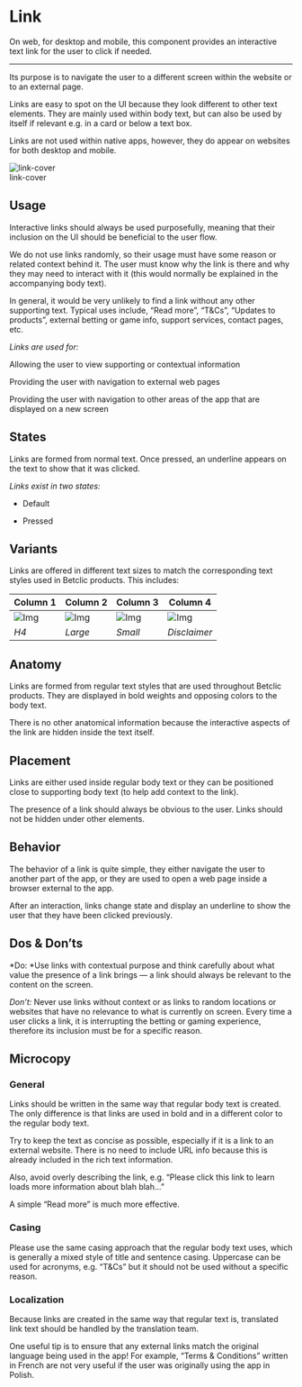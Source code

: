 
# Link

On web, for desktop and mobile, this component provides an interactive text link for the user to click if needed.

---

Its purpose is to navigate the user to a different screen within the website or to an external page.

Links are easy to spot on the UI because they look different to other text elements. They are mainly used within body text, but can also be used by itself if relevant e.g. in a card or below a text box.

Links are not used within native apps, however, they do appear on websites for both desktop and mobile.

  
![link-cover](https://studio-assets.supernova.io/design-systems/27883/aa1b615c-ce25-48ec-bafb-35ed014c7b5c.png)  
link-cover  


## Usage

Interactive links should always be used purposefully, meaning that their inclusion on the UI should be beneficial to the user flow.

We do not use links randomly, so their usage must have some reason or related context behind it. The user must know why the link is there and why they may need to interact with it (this would normally be explained in the accompanying body text).

In general, it would be very unlikely to find a link without any other supporting text. Typical uses include, “Read more”, “T&Cs”, “Updates to products”, external betting or game info, support services, contact pages, etc.

*Links are used for:*

Allowing the user to view supporting or contextual information

Providing the user with navigation to external web pages

Providing the user with navigation to other areas of the app that are displayed on a new screen

## States

Links are formed from normal text. Once pressed, an underline appears on the text to show that it was clicked.

*Links exist in two states:*

- Default

- Pressed

## Variants

Links are offered in different text sizes to match the corresponding text styles used in Betclic products. This includes:

  
| Column 1 | Column 2 | Column 3 | Column 4 |  
| --- | --- | --- | --- |  
| ![Img](https://studio-assets.supernova.io/design-systems/27883/5e023cfc-564d-4943-b507-fc653c453085.png) | ![Img](https://studio-assets.supernova.io/design-systems/27883/ae6a9958-abc9-4294-b318-1d1a5d66be7c.png) | ![Img](https://studio-assets.supernova.io/design-systems/27883/0937ea5f-a18c-44ff-bc70-c1a22b538c92.png) | ![Img](https://studio-assets.supernova.io/design-systems/27883/f027fa65-08d8-42f3-afda-8ccb28a0f346.png) |  
| *H4* | *Large* | *Small* | *Disclaimer* |  


## Anatomy

Links are formed from regular text styles that are used throughout Betclic products. They are displayed in bold weights and opposing colors to the body text.

There is no other anatomical information because the interactive aspects of the link are hidden inside the text itself.

## Placement

Links are either used inside regular body text or they can be positioned close to supporting body text (to help add context to the link).

The presence of a link should always be obvious to the user. Links should not be hidden under other elements.

## Behavior

The behavior of a link is quite simple, they either navigate the user to another part of the app, or they are used to open a web page inside a browser external to the app.

After an interaction, links change state and display an underline to show the user that they have been clicked previously.

## Dos & Don’ts

*Do: *Use links with contextual purpose and think carefully about what value the presence of a link brings — a link should always be relevant to the content on the screen.

*Don’t:* Never use links without context or as links to random locations or websites that have no relevance to what is currently on screen. Every time a user clicks a link, it is interrupting the betting or gaming experience, therefore its inclusion must be for a specific reason.

## Microcopy

### General

Links should be written in the same way that regular body text is created. The only difference is that links are used in bold and in a different color to the regular body text.

Try to keep the text as concise as possible, especially if it is a link to an external website. There is no need to include URL info because this is already included in the rich text information.

Also, avoid overly describing the link, e.g. “Please click this link to learn loads more information about blah blah...”

A simple “Read more” is much more effective.

### Casing

Please use the same casing approach that the regular body text uses, which is generally a mixed style of title and sentence casing. Uppercase can be used for acronyms, e.g. “T&Cs” but it should not be used without a specific reason.

### Localization

Because links are created in the same way that regular text is, translated link text should be handled by the translation team.

One useful tip is to ensure that any external links match the original language being used in the app! For example, “Terms & Conditions” written in French are not very useful if the user was originally using the app in Polish.